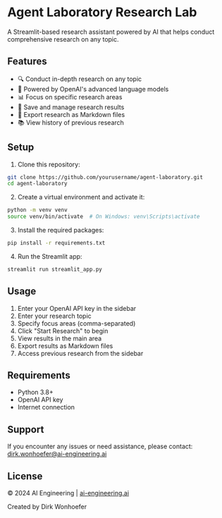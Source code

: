 # Agent Laboratory Research Lab

A Streamlit-based research assistant powered by AI that helps conduct comprehensive research on any topic.

## Features

- 🔍 Conduct in-depth research on any topic
- 🤖 Powered by OpenAI's advanced language models
- 📊 Focus on specific research areas
- 💾 Save and manage research results
- 📝 Export research as Markdown files
- 📚 View history of previous research

## Setup

1. Clone this repository:
```bash
git clone https://github.com/yourusername/agent-laboratory.git
cd agent-laboratory
```

2. Create a virtual environment and activate it:
```bash
python -m venv venv
source venv/bin/activate  # On Windows: venv\Scripts\activate
```

3. Install the required packages:
```bash
pip install -r requirements.txt
```

4. Run the Streamlit app:
```bash
streamlit run streamlit_app.py
```

## Usage

1. Enter your OpenAI API key in the sidebar
2. Enter your research topic
3. Specify focus areas (comma-separated)
4. Click "Start Research" to begin
5. View results in the main area
6. Export results as Markdown files
7. Access previous research from the sidebar

## Requirements

- Python 3.8+
- OpenAI API key
- Internet connection

## Support

If you encounter any issues or need assistance, please contact:
[dirk.wonhoefer@ai-engineering.ai](mailto:dirk.wonhoefer@ai-engineering.ai)

## License

© 2024 AI Engineering | [ai-engineering.ai](https://ai-engineering.ai)

Created by Dirk Wonhoefer